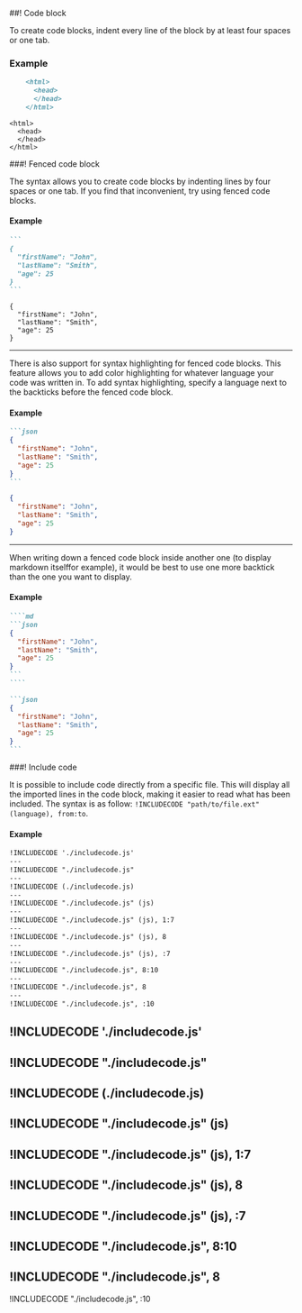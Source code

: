 ##! Code block

To create code blocks, indent every line of the block by at least four spaces or one tab.

### Example

```md
    <html>
      <head>
      </head>
    </html>
```

    <html>
      <head>
      </head>
    </html>

###! Fenced code block

The syntax allows you to create code blocks by indenting lines by four spaces or one tab. If you find that inconvenient, try using fenced code blocks.

#### Example

````md
```
{
  "firstName": "John",
  "lastName": "Smith",
  "age": 25
}
```
````

```
{
  "firstName": "John",
  "lastName": "Smith",
  "age": 25
}
```

---

There is also support for syntax highlighting for fenced code blocks. This feature allows you to add color highlighting for whatever language your code was written in. To add syntax highlighting, specify a language next to the backticks before the fenced code block.

#### Example

````md
```json
{
  "firstName": "John",
  "lastName": "Smith",
  "age": 25
}
```
````

```json
{
  "firstName": "John",
  "lastName": "Smith",
  "age": 25
}
```

---

When writing down a fenced code block inside another one (to display markdown itselffor example), it would be best to use one more backtick than the one you want to display.

#### Example

`````md
````md
```json
{
  "firstName": "John",
  "lastName": "Smith",
  "age": 25
}
```
````
`````

````md
```json
{
  "firstName": "John",
  "lastName": "Smith",
  "age": 25
}
```
````

###! Include code

It is possible to include code directly from a specific file. This will display all the imported lines in the code block, making it easier to read what has been included.
The syntax is as follow: `!INCLUDECODE "path/to/file.ext" (language), from:to`.

#### Example

```md
!INCLUDECODE './includecode.js'
---
!INCLUDECODE "./includecode.js"
---
!INCLUDECODE (./includecode.js)
---
!INCLUDECODE "./includecode.js" (js)
---
!INCLUDECODE "./includecode.js" (js), 1:7
---
!INCLUDECODE "./includecode.js" (js), 8
---
!INCLUDECODE "./includecode.js" (js), :7
---
!INCLUDECODE "./includecode.js", 8:10
---
!INCLUDECODE "./includecode.js", 8
---
!INCLUDECODE "./includecode.js", :10
```

!INCLUDECODE './includecode.js'
---
!INCLUDECODE "./includecode.js"
---
!INCLUDECODE (./includecode.js)
---
!INCLUDECODE "./includecode.js" (js)
---
!INCLUDECODE "./includecode.js" (js), 1:7
---
!INCLUDECODE "./includecode.js" (js), 8
---
!INCLUDECODE "./includecode.js" (js), :7
---
!INCLUDECODE "./includecode.js", 8:10
---
!INCLUDECODE "./includecode.js", 8
---
!INCLUDECODE "./includecode.js", :10
